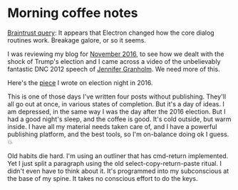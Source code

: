 # Morning coffee notes
<a href="https://github.com/scripting/Scripting-News/issues/149">Braintrust query</a>: It appears that Electron changed how the core dialog routines work. Breakage galore, or so it seems. 

I was reviewing my blog for <a href="http://scripting.com/2016/11/">November 2016</a>, to see how we dealt with the shock of Trump's election and I came across a video of the unbelievably fantastic DNC 2012 speech of <a href="http://scripting.com/2016/11/07/jenniferGranholmIn2012.html">Jennifer Granholm</a>. We need more of this. 

Here's the <a href="http://scripting.com/2016/11/09/whyTrump.html">piece</a> I wrote on election night in 2016. 

This is one of those days I've written four posts without publishing. They'll all go out at once, in various states of completion. But it's a day of ideas. I am depressed, in the same way I was the day after the 2016 election. But I had a good night's sleep, and the coffee is good. It's cold outside, but warm inside. I have all my material needs taken care of, and I have a powerful publishing platform, and the best tools, so I'm on-balance doing ok I guess. :boom: 

Old habits die hard. I'm using an outliner that has cmd-return implemented. Yet I just split a paragraph using the old select-copy-return-paste ritual. I didn't even have to think about it. It's programmed into my subconscious at the base of my spine. It takes no conscious effort to do the keys. 

